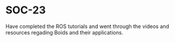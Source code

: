 # SOC-23
Have completed the ROS tutorials and went through the videos and resources regading Boids and their applications.

